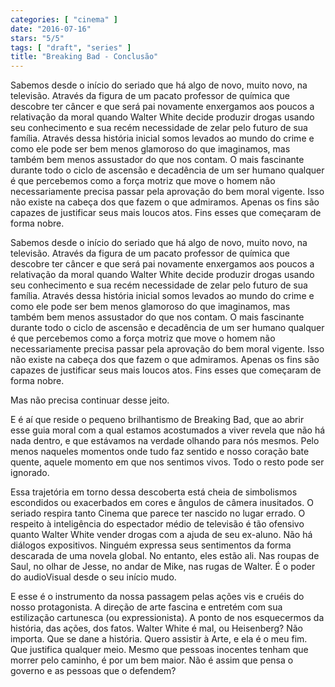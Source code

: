 ```yaml
---
categories: [ "cinema" ]
date: "2016-07-16"
stars: "5/5"
tags: [ "draft", "series" ]
title: "Breaking Bad - Conclusão"
---
```

Sabemos desde o início do seriado que há algo de novo, muito novo, na
televisão. Através da figura de um pacato professor de química que
descobre ter câncer e que será pai novamente enxergamos aos poucos
a relativação da moral quando Walter White decide produzir drogas
usando seu conhecimento e sua recém necessidade de zelar pelo futuro
de sua família. Através dessa história inicial somos levados ao mundo
do crime e como ele pode ser bem menos glamoroso do que imaginamos, mas
também bem menos assustador do que nos contam. O mais fascinante durante
todo o ciclo de ascensão e decadência de um ser humano qualquer é que
percebemos como a força motriz que move o homem não necessariamente
precisa passar pela aprovação do bem moral vigente. Isso não existe
na cabeça dos que fazem o que admiramos. Apenas os fins são capazes
de justificar seus mais loucos atos. Fins esses que começaram de forma
nobre.

Sabemos desde o início do seriado que há algo de novo, muito novo, na
televisão. Através da figura de um pacato professor de química que
descobre ter câncer e que será pai novamente enxergamos aos poucos
a relativação da moral quando Walter White decide produzir drogas
usando seu conhecimento e sua recém necessidade de zelar pelo futuro
de sua família. Através dessa história inicial somos levados ao mundo
do crime e como ele pode ser bem menos glamoroso do que imaginamos, mas
também bem menos assustador do que nos contam. O mais fascinante durante
todo o ciclo de ascensão e decadência de um ser humano qualquer é que
percebemos como a força motriz que move o homem não necessariamente
precisa passar pela aprovação do bem moral vigente. Isso não existe
na cabeça dos que fazem o que admiramos. Apenas os fins são capazes
de justificar seus mais loucos atos. Fins esses que começaram de forma
nobre.

Mas não precisa continuar desse jeito.

E é aí que reside o pequeno brilhantismo de Breaking Bad, que ao abrir
esse guia moral com a qual estamos acostumados a viver revela que não há
nada dentro, e que estávamos na verdade olhando para nós mesmos. Pelo
menos naqueles momentos onde tudo faz sentido e nosso coração bate
quente, aquele momento em que nos sentimos vivos. Todo o resto pode ser
ignorado.

Essa trajetória em torno dessa descoberta está cheia de simbolismos
escondidos ou exacerbados em cores e ângulos de câmera inusitados. O
seriado respira tanto Cinema que parece ter nascido no lugar errado. O
respeito à inteligência do espectador médio de televisão é
tão ofensivo quanto Walter White vender drogas com a ajuda de seu
ex-aluno. Não há diálogos expositivos. Ninguém expressa seus
sentimentos da forma descarada de uma novela global. No entanto, eles
estão ali. Nas roupas de Saul, no olhar de Jesse, no andar de Mike,
nas rugas de Walter. É o poder do audioVisual desde o seu início mudo.

E esse é o instrumento da nossa passagem pelas ações vis e cruéis
do nosso protagonista. A direção de arte fascina e entretém com
sua estilização cartunesca (ou expressionista). A ponto de nos
esquecermos da história, das ações, dos fatos. Walter White é mal,
ou Heisenberg? Não importa. Que se dane a história. Quero assistir à
Arte, e ela é o meu fim. Que justifica qualquer meio. Mesmo que pessoas
inocentes tenham que morrer pelo caminho, é por um bem maior. Não é
assim que pensa o governo e as pessoas que o defendem?
